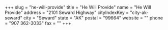 +++
slug = "he-will-provide"
title = "He Will Provide"
name = "He Will Provide"
address = "2101 Seward Highway"
cityIndexKey = "city-ak-seward"
city = "Seward"
state = "AK"
postal = "99664"
website = ""
phone = "907 362-3033"
fax = ""
+++
